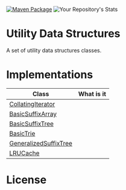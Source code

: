 [![Maven Package](https://github.com/sjanarth/dsutils/actions/workflows/maven-publish.yml/badge.svg)](https://github.com/sjanarth/dsutils/actions/workflows/maven-publish.yml)
![Your Repository's Stats](https://github-readme-stats.vercel.app/api?username=sjanarth&show_icons=true)

# Utility Data Structures
A set of utility data structures classes.

# Implementations
| Class         | What is it    | 
| ------------- |:-------------:|
| [CollatingIterator](https://htmlpreview.github.io/?http://raw.githubusercontent.com/sjanarth/dsutils/master/docs/com/sjanarth/dsutils/CollatingIterator.html)     | |
| [BasicSuffixArray](https://htmlpreview.github.io/?http://raw.githubusercontent.com/sjanarth/dsutils/master/docs/com/sjanarth/dsutils/BasicSuffixArray.html)     | |
| [BasicSuffixTree](https://htmlpreview.github.io/?http://raw.githubusercontent.com/sjanarth/dsutils/master/docs/com/sjanarth/dsutils/BasicSuffixTree.html)     | |
| [BasicTrie](https://htmlpreview.github.io/?http://raw.githubusercontent.com/sjanarth/dsutils/master/docs/com/sjanarth/dsutils/BasicTrie.html)     | |
| [GeneralizedSuffixTree](https://htmlpreview.github.io/?http://raw.githubusercontent.com/sjanarth/dsutils/master/docs/com/sjanarth/dsutils/GeneralizedSuffixTree.html)     | |
| [LRUCache](https://htmlpreview.github.io/?http://raw.githubusercontent.com/sjanarth/dsutils/master/docs/com/sjanarth/dsutils/LRUCache.html)     | |

# License
